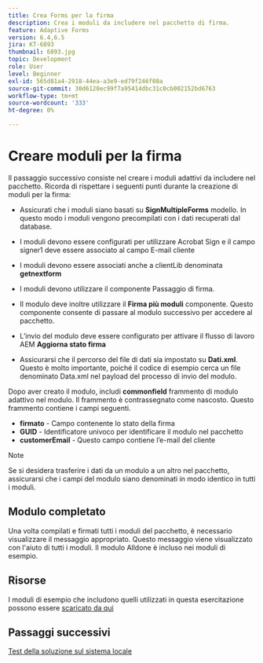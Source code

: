 ```yaml
---
title: Crea Forms per la firma
description: Crea i moduli da includere nel pacchetto di firma.
feature: Adaptive Forms
version: 6.4,6.5
jira: KT-6893
thumbnail: 6893.jpg
topic: Development
role: User
level: Beginner
exl-id: 565d81a4-2918-44ea-a3e9-ed79f246f08a
source-git-commit: 30d6120ec99f7a95414dbc31c0cb002152bd6763
workflow-type: tm+mt
source-wordcount: '333'
ht-degree: 0%

---
```


# Creare moduli per la firma

Il passaggio successivo consiste nel creare i moduli adattivi da includere nel pacchetto. Ricorda di rispettare i seguenti punti durante la creazione di moduli per la firma:

* Assicurati che i moduli siano basati su **SignMultipleForms** modello. In questo modo i moduli vengono precompilati con i dati recuperati dal database.

* I moduli devono essere configurati per utilizzare Acrobat Sign e il campo signer1 deve essere associato al campo E-mail cliente
* I moduli devono essere associati anche a clientLib denominata **getnextform**
* I moduli devono utilizzare il componente Passaggio di firma.
* Il modulo deve inoltre utilizzare il **Firma più moduli** componente. Questo componente consente di passare al modulo successivo per accedere al pacchetto.
* L’invio del modulo deve essere configurato per attivare il flusso di lavoro AEM **Aggiorna stato firma**
* Assicurarsi che il percorso del file di dati sia impostato su **Dati.xml**. Questo è molto importante, poiché il codice di esempio cerca un file denominato Data.xml nel payload del processo di invio del modulo.

Dopo aver creato il modulo, includi **commonfield** frammento di modulo adattivo nel modulo. Il frammento è contrassegnato come nascosto. Questo frammento contiene i campi seguenti.

* **firmato** - Campo contenente lo stato della firma
* **GUID** - Identificatore univoco per identificare il modulo nel pacchetto
* **customerEmail** - Questo campo contiene l’e-mail del cliente



>[!NOTE]
>Se si desidera trasferire i dati da un modulo a un altro nel pacchetto, assicurarsi che i campi del modulo siano denominati in modo identico in tutti i moduli.

## Modulo completato

Una volta compilati e firmati tutti i moduli del pacchetto, è necessario visualizzare il messaggio appropriato. Questo messaggio viene visualizzato con l&#39;aiuto di tutti i moduli. Il modulo Alldone è incluso nei moduli di esempio.

## Risorse

I moduli di esempio che includono quelli utilizzati in questa esercitazione possono essere [scaricato da qui](assets/forms-for-signing.zip)

## Passaggi successivi

[Test della soluzione sul sistema locale](./testing-and-trouble-shooting.md)
